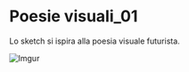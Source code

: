 # Poesie visuali_01

Lo sketch si ispira alla poesia visuale futurista.

![Imgur](https://i.imgur.com/u7xzzQs.png)
